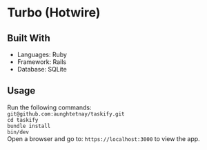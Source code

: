 # Turbo (Hotwire)

## Built With

- Languages: Ruby
- Framework: Rails
- Database: SQLite

## Usage

Run the following commands:</br>
`git@github.com:aunghtetnay/taskify.git`</br>
`cd taskify`</br>
`bundle install`</br>
`bin/dev`</br>
Open a browser and go to: `https://localhost:3000` to view the app.
